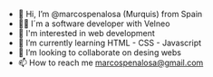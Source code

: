 - 👋 Hi, I’m @marcospenalosa (Murquis) from Spain
- 👨‍💻 I´m a software developer with Velneo
- 👀 I'm interested in web development
- 🌱 I’m currently learning HTML - CSS - Javascript
- 💞️ I’m looking to collaborate on desing webs
- 📫 How to reach me marcospenalosa@gmail.com

<!---
marcospenalosa/marcospenalosa is a ✨ special ✨ repository because its `README.md` (this file) appears on your GitHub profile.
You can click the Preview link to take a look at your changes.
--->
